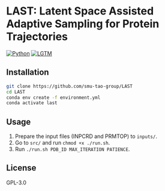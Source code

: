 # LAST: Latent Space Assisted Adaptive Sampling for Protein Trajectories
[![Python](https://img.shields.io/badge/Python-3.7+-blue.svg)](https://www.python.org)
[![LGTM](https://img.shields.io/lgtm/grade/python/github/smu-tao-group/ADMET_XGBoost.svg?style=square)](https://lgtm.com/projects/g/HTian1997/getarticle)


## Installation

```bash
git clone https://github.com/smu-tao-group/LAST
cd LAST
conda env create -f environment.yml
conda activate last
```

## Usage

1. Prepare the input files (INPCRD and PRMTOP) to `inputs/`.
2. Go to `src/` and run `chmod +x ./run.sh`.
3. Run `./run.sh PDB_ID MAX_ITERATION PATIENCE`.

## License

GPL-3.0
